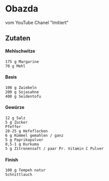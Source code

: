 # Obazda
vom YouTube Chanel "Imitiert"
## Zutaten
#### Mehlschwitze
    175 g Margarine
    70 g Mehl
#### Basis
    100 g Zwiebeln
    200 g Sojasahne
    400 g Seidentofu

#### Gewürze
    12 g Salz
    5 g Zucker
    Pfeffer
    20-25 g Hefeflocken
    6 g Kümmel gemahlen / ganz
    5 g Paprikapulver
    0,5-1 g Kurkuma
    5 g Zitronensaft / paar Pr. Vitamin C Pulver

#### Finish
    100 g Tempeh natur
    Schnittlauch

